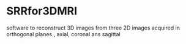 # SRRfor3DMRI
software to reconstruct 3D images from three 2D images acquired in orthogonal planes , axial, coronal ans sagittal
